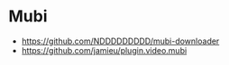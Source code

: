# Mubi

- https://github.com/NDDDDDDDDD/mubi-downloader
- https://github.com/jamieu/plugin.video.mubi
